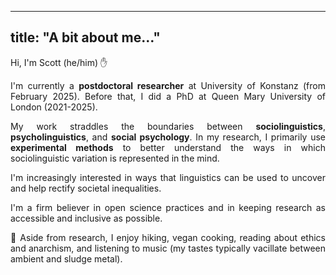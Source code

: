   
---
title: "A bit about me…"
---

Hi, I'm Scott (he/him) ✋

<div style="text-align: justify;">

I'm currently a **postdoctoral researcher** at University of Konstanz (from February 2025). Before that, I did a PhD at Queen Mary University of London (2021-2025).

My work straddles the boundaries between **sociolinguistics**, **psycholinguistics**, and **social psychology**. In my research, I primarily use **experimental methods** to better understand the ways in which sociolinguistic variation is represented in the mind. 

I'm increasingly interested in ways that linguistics can be used to uncover and help rectify societal inequalities.

I'm a firm believer in open science practices and in keeping research as accessible and inclusive as possible.

🌱 Aside from research, I enjoy hiking, vegan cooking, reading about ethics and anarchism, and listening to music (my tastes typically vacillate between ambient and sludge metal).  

</div>
